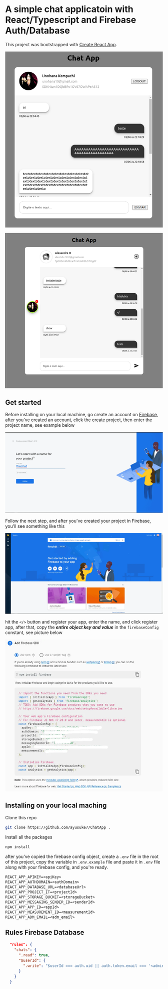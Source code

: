 # A simple chat applicatoin with React/Typescript and Firebase Auth/Database

This project was bootstrapped with [Create React App](https://github.com/facebook/create-react-app).

![screen app](./docs/captura.png)

![screen app](./docs/captura2.png)

## Get started

Before installing on your local machine, go create an account on [Firebase](https://firebase.google.com), after you've created an account, click the create project, then enter the project name, see example below

![firebase project name](./docs/1.webp)

Follow the next step, and after you've created your project in Firebase, you'll see something like this

![](./docs/2.webp)

hit the `</>` button and register your app, enter the name, and click register app, after that, copy the **_entire object key and value_** in the `firebaseConfig` constant, see picture below

![](./docs/3.webp)

## Installing on your local maching

Clone this repo

```bash
git clone https://github.com/ayusuke7/ChatApp .
```

Install all the packages

```bash
npm install
```

after you've copied the firebase config object, create a `.env` file in the root of this project, copy the variable in `.env.example` file and paste it in `.env` file along with your firebase config, and you're ready.

```env
REACT_APP_APIKEY=<apiKey>
REACT_APP_AUTHDOMAIN=<authDomain>
REACT_APP_DATABASE_URL=<databaseUrl>
REACT_APP_PROJECT_IT=<projectId>
REACT_APP_STORAGE_BUCKET=<storageBucket>
REACT_APP_MESSAGING_SENDER_ID=<senderId>
REACT_APP_APP_ID=<appId>
REACT_APP_MEASUREMENT_ID=<measurementId>
REACT_APP_ADM_EMAIL=<adm_email>
```

## Rules Firebase Database

```json {
  "rules": {
    "chats": {
      ".read": true,
      "$userId": {
        ".write": "$userId === auth.uid || auth.token.email === '<admin_email>'"
      }
    }
  }
```
